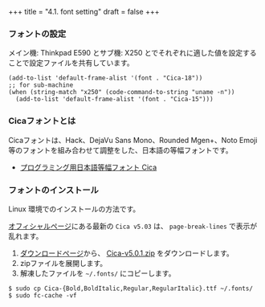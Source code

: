 +++
title = "4.1. font setting"
draft = false
+++
### フォントの設定
メイン機: Thinkpad E590 とサブ機: X250 とでそれぞれに適した値を設定することで設定ファイルを共有しています。

```elisp
(add-to-list 'default-frame-alist '(font . "Cica-18"))
;; for sub-machine
(when (string-match "x250" (code-command-to-string "uname -n"))
  (add-to-list 'default-frame-alist '(font . "Cica-15")))
```

### Cicaフォントとは
Cicaフォントは、Hack、DejaVu Sans Mono、Rounded Mgen+、Noto Emoji等のフォントを組み合わせて調整をした、日本語の等幅フォントです。

* [プログラミング用日本語等幅フォント Cica](https://github.com/miiton/Cica)

### フォントのインストール
Linux 環境でのインストールの方法です。

[オフィシャルページ](https://github.com/miiton/Cica/releases/tag/v5.0.3)にある最新の `Cica v5.03` は、
`page-break-lines` で表示が乱れます。

1. [ダウンロードページ](https://github.com/SSW-SCIENTIFIC/Cica/releases)から、
[Cica-v5.0.1.zip](https://github.com/SSW-SCIENTIFIC/Cica/releases/download/v5.0.1-no-glyph-mod/Cica-v5.0.1.zip) をダウンロードします。
2. zipファイルを展開します。
3. 解凍したファイルを `~/.fonts/` にコピーします。

```codesession
$ sudo cp Cica-{Bold,BoldItalic,Regular,RegularItalic}.ttf ~/.fonts/
$ sudo fc-cache -vf
```
